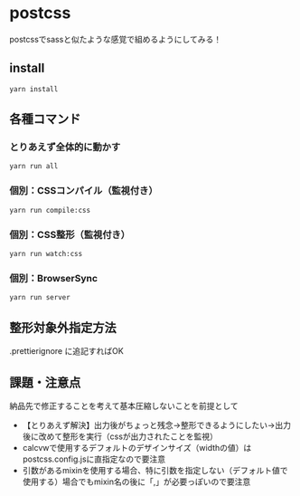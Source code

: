 # postcss

postcssでsassと似たような感覚で組めるようにしてみる！

## install

```
yarn install
```

## 各種コマンド

### とりあえず全体的に動かす

```
yarn run all
```

### 個別：CSSコンパイル（監視付き）

```
yarn run compile:css
```

### 個別：CSS整形（監視付き）

```
yarn run watch:css
```

### 個別：BrowserSync

```
yarn run server
```

## 整形対象外指定方法

.prettierignore に追記すればOK

## 課題・注意点

納品先で修正することを考えて基本圧縮しないことを前提として

- 【とりあえず解決】出力後がちょっと残念→整形できるようにしたい→出力後に改めて整形を実行（cssが出力されたことを監視）
- calcvwで使用するデフォルトのデザインサイズ（widthの値）はpostcss.config.jsに直指定なので要注意
- 引数があるmixinを使用する場合、特に引数を指定しない（デフォルト値で使用する）場合でもmixin名の後に「,」が必要っぽいので要注意

